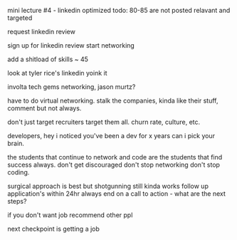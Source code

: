 
mini lecture #4 - linkedin optimized
    todo:
        80-85 are not posted 
        relavant and targeted


request linkedin review

sign up for linkedin review
start networking

add a shitload of skills ~ 45

look at tyler rice's linkedin yoink it

involta tech gems networking, jason murtz?

have to do virtual networking.
stalk the companies, kinda like their stuff, comment but not always.

don't just target recruiters target them all. churn rate, culture, etc.

developers, hey i noticed you've been a dev for x years can i pick your brain.

the students that continue to network and code are the students that find success always. don't get discouraged don't stop networking don't stop coding.

surgical approach is best but 
shotgunning still kinda works
follow up application's within 24hr
always end on a call to action - what are the next steps?

if you don't want job recommend other ppl

next checkpoint is getting a job



